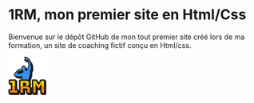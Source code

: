 # 1RM, mon premier site en Html/Css

Bienvenue sur le dépôt GitHub de mon tout premier site créé lors de ma formation, un site de coaching fictif conçu en Html/css.

![logo 1Rm](/images/icones/logo1RM.png)
